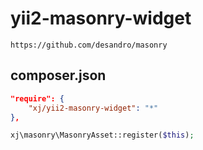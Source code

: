 # yii2-masonry-widget
```
https://github.com/desandro/masonry
```

composer.json
-----
```json
"require": {
    "xj/yii2-masonry-widget": "*"
},
```

```php
xj\masonry\MasonryAsset::register($this);
```
